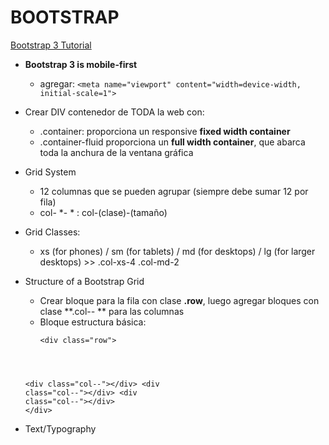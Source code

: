 # BOOTSTRAP

[Bootstrap 3 Tutorial](http://www.w3schools.com/bootstrap/default.asp)

* **Bootstrap 3 is mobile-first** 
  - agregar: <code>&lt;meta name="viewport" content="width=device-width, initial-scale=1"></code>

* Crear DIV contenedor de TODA la web con:
  - .container: proporciona un responsive **fixed width container**
  - .container-fluid proporciona un **full width container**, que abarca toda la anchura de la ventana gráfica

* Grid System
  - 12 columnas que se pueden agrupar (siempre debe sumar 12 por fila)
  - col- *- * : col-(clase)-(tamaño)

* Grid Classes: 
  - xs (for phones) / sm (for tablets) / md (for desktops) / lg (for larger desktops) >> .col-xs-4  .col-md-2  

* Structure of a Bootstrap Grid
  - Crear bloque para la fila con clase **.row**, luego agregar bloques con clase **.col-*-* ** para las columnas
  - Bloque estructura básica:
    <pre><code>&lt;div class="row">
  &lt;div class="col-*-*">&lt;/div>
  &lt;div class="col-*-*">&lt;/div>
  &lt;div class="col-*-*">&lt;/div>
&lt;/div></code></pre>

* Text/Typography




